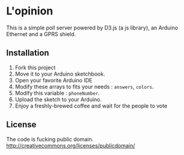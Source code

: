L'opinion
=========
This is a simple poll server powered by D3.js (a js library), an  Arduino Ethernet and a GPRS shield.

Installation
------------

1. Fork this project
1. Move it to your Arduino sketchbook.
1. Open your favorite Arduino IDE
1. Modify these arrays to fits your needs : `answers`, `colors`.
1. Modify this variable : `phoneNumber`.
1. Upload the sketch to your Arduino.
1. Enjoy a freshly-brewed coffee and wait for the people to vote

License
-------

The code is fucking public domain.
http://creativecommons.org/licenses/publicdomain/
